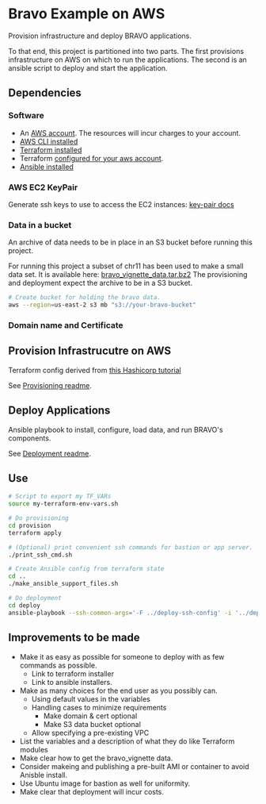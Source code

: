 # Bravo Example on AWS
Provision infrastructure and deploy BRAVO applications. 

To that end, this project is partitioned into two parts.
The first provisions infrastructure on AWS on which to run the applications.
The second is an ansible script to deploy and start the application.

## Dependencies

### Software
- An [AWS account](https://aws.amazon.com).  The resources will incur charges to your account.
- [AWS CLI installed](https://docs.aws.amazon.com/cli/latest/userguide/install-cliv2.html) 
- [Terraform installed](https://learn.hashicorp.com/tutorials/terraform/install-cli) 
- Terraform [configured for your aws account](https://learn.hashicorp.com/tutorials/terraform/aws-build).
- [Ansible installed](https://docs.ansible.com/ansible/latest/installation_guide/intro_installation.html) 

### AWS EC2 KeyPair
Generate ssh keys to use to access the EC2 instances: 
[key-pair docs](https://docs.aws.amazon.com/AWSEC2/latest/UserGuide/ec2-key-pairs.html#prepare-key-pair)

### Data in a bucket
An archive of data needs to be in place in an S3 bucket before running this project.

For running this project a subset of chr11 has been used to make a small data set.
It is available here: [bravo\_vignette\_data.tar.bz2](ftp://share.sph.umich.edu/bravo/bravo_vignette_data.tar.bz2)
The provisioning and deployment expect the archive to be in a S3 bucket.

```sh
# Create bucket for holding the bravo data.  
aws --region=us-east-2 s3 mb "s3://your-bravo-bucket" 
```

### Domain name and Certificate


## Provision Infrastrucutre on AWS
Terraform config derived from 
[this Hashicorp tutorial](https://learn.hashicorp.com/tutorials/terraform/blue-green-canary-tests-deployments)

See [Provisioning readme](provision/readme.md).

## Deploy Applications
Ansible playbook to install, configure, load data, and run BRAVO's components.

See [Deployment readme](deploy/readme.md).

## Use

```sh 
# Script to export my TF_VARs
source my-terraform-env-vars.sh

# Do provisioning
cd provision
terraform apply

# (Optional) print convenient ssh commands for bastion or app server. 
./print_ssh_cmd.sh

# Create Ansible config from terraform state
cd ..
./make_ansible_support_files.sh

# Do deployment
cd deploy
ansible-playbook --ssh-common-args='-F ../deploy-ssh-config' -i '../deploy-inventory' playbook.yml
```

## Improvements to be made

- Make it as easy as possible for someone to deploy with as few commands as possible. 
    - Link to terraform installer
    - Link to ansible installers.
- Make as many choices for the end user as you possibly can.
    - Using default values in the variables
    - Handling cases to minimize requirements
        - Make domain & cert optional
        - Make S3 data bucket optional
    - Allow specifying a pre-existing VPC
- List the variables and a description of what they do like Terraform modules
- Make clear how to get the bravo\_vignette data.
- Consider makeing and publishing a pre-built AMI or container to avoid Anisble install.
- Use Ubuntu image for bastion as well for uniformity.
- Make clear that deployment will incur costs.

